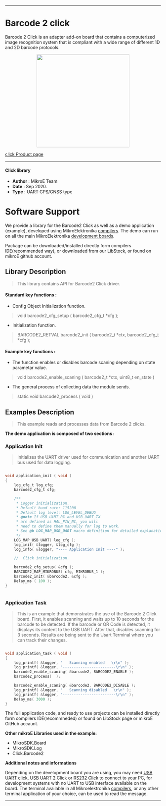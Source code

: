 
---
# Barcode 2 click

Barcode 2 Click is an adapter add-on board that contains a computerized image recognition system that is compliant with a wide range of different 1D and 2D barcode protocols.

<p align="center">
  <img src="https://download.mikroe.com/images/click_for_ide/barcode2_click.png" height=300px>
</p>

[click Product page](https://www.mikroe.com/barcode-2-click)

---


#### Click library 

- **Author**        : MikroE Team
- **Date**          : Sep 2020.
- **Type**          : UART GPS/GNSS type


# Software Support

We provide a library for the Barcode2 Click 
as well as a demo application (example), developed using MikroElektronika 
[compilers](http://shop.mikroe.com/compilers). 
The demo can run on all the main MikroElektronika [development boards](http://shop.mikroe.com/development-boards).

Package can be downloaded/installed directly form compilers IDE(recommended way), or downloaded from our LibStock, or found on mikroE github account. 

## Library Description

> This library contains API for Barcode2 Click driver.

#### Standard key functions :

- Config Object Initialization function.
> void barcode2_cfg_setup ( barcode2_cfg_t *cfg ); 
 
- Initialization function.
> BARCODE2_RETVAL barcode2_init ( barcode2_t *ctx, barcode2_cfg_t *cfg );


#### Example key functions :

- The function enables or disables barcode scaning depending on state parametar value.
> void barcode2_enable_scaning ( barcode2_t *ctx, uint8_t en_state )
 
- The general process of collecting data the module sends.
> static void barcode2_process ( void )

## Examples Description

> This example reads and processes data from Barcode 2 clicks.

**The demo application is composed of two sections :**

### Application Init 

> Initializes the UART driver used for communication and another UART bus used for data logging.

```c

void application_init ( void )
{
    log_cfg_t log_cfg;
    barcode2_cfg_t cfg;

    /** 
     * Logger initialization.
     * Default baud rate: 115200
     * Default log level: LOG_LEVEL_DEBUG
     * @note If USB_UART_RX and USB_UART_TX 
     * are defined as HAL_PIN_NC, you will 
     * need to define them manually for log to work. 
     * See @b LOG_MAP_USB_UART macro definition for detailed explanation.
     */
    LOG_MAP_USB_UART( log_cfg );
    log_init( &logger, &log_cfg );
    log_info( &logger, "---- Application Init ----" );

    //  Click initialization.

    barcode2_cfg_setup( &cfg );
    BARCODE2_MAP_MIKROBUS( cfg, MIKROBUS_1 );
    barcode2_init( &barcode2, &cfg );
    Delay_ms ( 100 );
}
  
```

### Application Task

> This is an example that demonstrates the use of the Barcode 2 Click board.
> First, it enables scanning and waits up to 10 seconds for the barcode to be detected.
> If the barcode or QR Code is detected, it displays its content to the USB UART.
> After that, disables scanning for 3 seconds.
> Results are being sent to the Usart Terminal where you can track their changes.

```c

void application_task ( void )
{
    log_printf( &logger, "   Scanning enabled   \r\n" );
    log_printf( &logger, "------------------------\r\n" );
    barcode2_enable_scaning( &barcode2, BARCODE2_ENABLE );
    barcode2_process(  );

    barcode2_enable_scaning( &barcode2, BARCODE2_DISABLE );
    log_printf( &logger, "   Scanning disabled   \r\n" );
    log_printf( &logger, "------------------------\r\n" );
    Delay_ms( 3000 );
} 

```

The full application code, and ready to use projects can be  installed directly form compilers IDE(recommneded) or found on LibStock page or mikroE GitHub accaunt.

**Other mikroE Libraries used in the example:** 

- MikroSDK.Board
- MikroSDK.Log
- Click.Barcode2

**Additional notes and informations**

Depending on the development board you are using, you may need 
[USB UART click](http://shop.mikroe.com/usb-uart-click), 
[USB UART 2 Click](http://shop.mikroe.com/usb-uart-2-click) or 
[RS232 Click](http://shop.mikroe.com/rs232-click) to connect to your PC, for 
development systems with no UART to USB interface available on the board. The 
terminal available in all Mikroelektronika 
[compilers](http://shop.mikroe.com/compilers), or any other terminal application 
of your choice, can be used to read the message.



---

